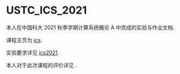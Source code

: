 # USTC_ICS_2021

本人在中国科大 2021 秋季学期计算系统概论 A 中完成的实验与作业文档.

课程主页为 [ics](http://acsa.ustc.edu.cn/ics/).

实验要求详见 [ics2021](https://git.lug.ustc.edu.cn/Chivier/ics2021).

本人对于此次课程的评价详见 []().

